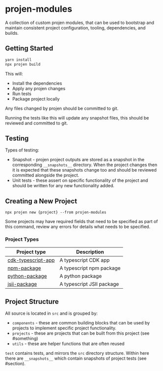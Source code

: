 # projen-modules

A collection of custom projen modules, that can be used to bootstrap and maintain consistent project configuration, tooling, dependencies, and builds.

## Getting Started

```sh
yarn install
npx projen build
```

This will:

* Install the dependencies
* Apply any projen changes
* Run tests
* Package project locally

Any files changed by projen should be committed to git.

Running the tests like this will update any snapshot files, this should be reviewed and committed to git.

## Testing

Types of testing:

* Snapshot - projen project outputs are stored as a snapshot in the corresponding `__snapshots__` directory. When the project changes then it is expected that these snapshots change too and should be reviewed committed alongside the project.
* Unit tests - these assert on specific functionality of the project and should be written for any new functionality added.

## Creating a New Project

```
npx projen new {project} --from projen-modules
```

Some projects may have required fields that need to be specified as part of this command, review any errors for details what needs to be specified.

### Project Types

| Project type                                   | Description                |
| ---------------------------------------------- | -------------------------- |
| [cdk-typescript-app](API.md#cdktypescriptapp-) | A typescript CDK app |
| [npm-package](API.md#npmpackage-)              | A typescript npm package   |
| [python-package](API.md#pythonpackage-)        | A python package           |
| [jsii-package](API.md#jsiiproject-)            | A typescript JSII package  |

## Project Structure

All source is located in `src` and is grouped by:

* `components` - these are common building blocks that can be used by projects to implement specific project functionality.
* `projects` - these are projects that can be built from this project (see #something)
* `utils` - these are helper functions that are often reused

`test` contains tests, and mirrors the `src` directory structure. Within here there are `__snapshots__` which contain snapshots of project tests (see #section).
